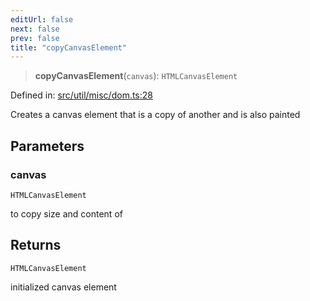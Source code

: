 ```yaml
---
editUrl: false
next: false
prev: false
title: "copyCanvasElement"
---
```


> **copyCanvasElement**(`canvas`): `HTMLCanvasElement`

Defined in: [src/util/misc/dom.ts:28](https://github.com/fabricjs/fabric.js/blob/fea1b29b7495d9634e300bd4bfa43de097745805/src/util/misc/dom.ts#L28)

Creates a canvas element that is a copy of another and is also painted

## Parameters

### canvas

`HTMLCanvasElement`

to copy size and content of

## Returns

`HTMLCanvasElement`

initialized canvas element
